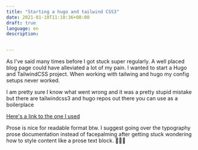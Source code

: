 ```yaml
---
title: "Starting a hugo and tailwind CSS3"
date: 2021-01-10T11:10:36+08:00
draft: true
language: en
description: 


---
```


As I've said many times before I got stuck super regularly. A well placed blog page could have alleviated a lot of my pain. I wanted to start a Hugo and TailwindCSS project. When working with tailwing and hugo my config setups never worked. 

I am pretty sure I know what went wrong and it was a pretty stupid mistake but there are tailwindcss3 and hugo repos out there you can use as a boilerplace

[Here's a link to the one I used](https://github.com/4044ever/Hugo-Tailwind-3.0)

Prose is nice for readable format btw. I suggest going over the typography prose documentation instead of facepalming after getting stuck wondering how to style  content like a prose text block. 🤦🏾‍♂️

